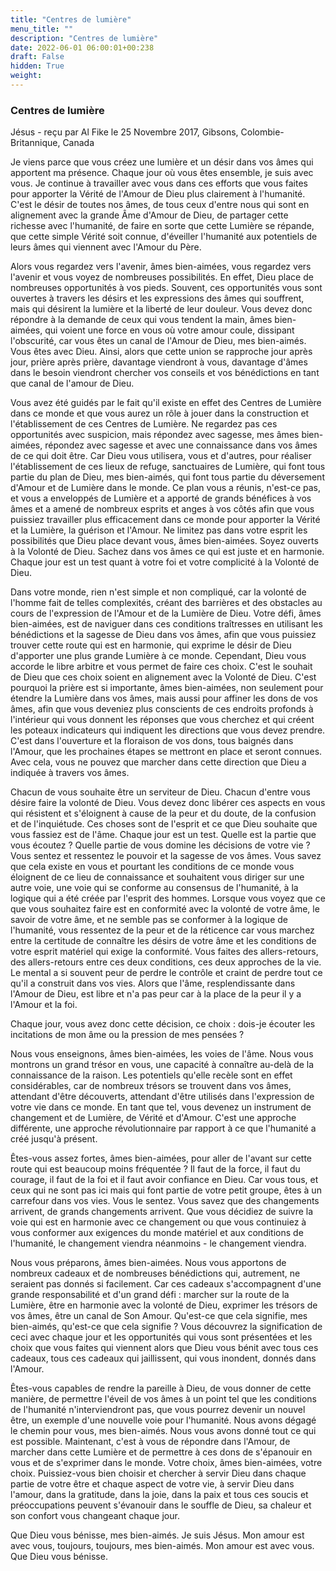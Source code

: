 ```yaml
---
title: "Centres de lumière"
menu_title: ""
description: "Centres de lumière"
date: 2022-06-01 06:00:01+00:238
draft: False
hidden: True
weight:
---
```

### Centres de lumière

Jésus - reçu par Al Fike le 25 Novembre 2017, Gibsons, Colombie-Britannique, Canada

Je viens parce que vous créez une lumière et un désir dans vos âmes qui apportent ma présence. Chaque jour où vous êtes ensemble, je suis avec vous. Je continue à travailler avec vous dans ces efforts que vous faites pour apporter la Vérité de l'Amour de Dieu plus clairement à l'humanité. C'est le désir de toutes nos âmes, de tous ceux d'entre nous qui sont en alignement avec la grande Âme d'Amour de Dieu, de partager cette richesse avec l'humanité, de faire en sorte que cette Lumière se répande, que cette simple Vérité soit connue, d'éveiller l'humanité aux potentiels de leurs âmes qui viennent avec l'Amour du Père.

Alors vous regardez vers l'avenir, âmes bien-aimées, vous regardez vers l'avenir et vous voyez de nombreuses possibilités. En effet, Dieu place de nombreuses opportunités à vos pieds. Souvent, ces opportunités vous sont ouvertes à travers les désirs et les expressions des âmes qui souffrent, mais qui désirent la lumière et la liberté de leur douleur. Vous devez donc répondre à la demande de ceux qui vous tendent la main, âmes bien-aimées, qui voient une force en vous où votre amour coule, dissipant l'obscurité, car vous êtes un canal de l'Amour de Dieu, mes bien-aimés. Vous êtes avec Dieu. Ainsi, alors que cette union se rapproche jour après jour, prière après prière, davantage viendront à vous, davantage d'âmes dans le besoin viendront chercher vos conseils et vos bénédictions en tant que canal de l'amour de Dieu.

Vous avez été guidés par le fait qu'il existe en effet des Centres de Lumière dans ce monde et que vous aurez un rôle à jouer dans la construction et l'établissement de ces Centres de Lumière. Ne regardez pas ces opportunités avec suspicion, mais répondez avec sagesse, mes âmes bien-aimées, répondez avec sagesse et avec une connaissance dans vos âmes de ce qui doit être. Car Dieu vous utilisera, vous et d'autres, pour réaliser l'établissement de ces lieux de refuge, sanctuaires de Lumière, qui font tous partie du plan de Dieu, mes bien-aimés, qui font tous partie du déversement d'Amour et de Lumière dans le monde. Ce plan vous a réunis, n'est-ce pas, et vous a enveloppés de Lumière et a apporté de grands bénéfices à vos âmes et a amené de nombreux esprits et anges à vos côtés afin que vous puissiez travailler plus efficacement dans ce monde pour apporter la Vérité et la Lumière, la guérison et l'Amour. Ne limitez pas dans votre esprit les possibilités que Dieu place devant vous, âmes bien-aimées. Soyez ouverts à la Volonté de Dieu. Sachez dans vos âmes ce qui est juste et en harmonie. Chaque jour est un test quant à votre foi et votre complicité à la Volonté de Dieu.

Dans votre monde, rien n'est simple et non compliqué, car la volonté de l'homme fait de telles complexités, créant des barrières et des obstacles au cours de l'expression de l'Amour et de la Lumière de Dieu. Votre défi, âmes bien-aimées, est de naviguer dans ces conditions traîtresses en utilisant les bénédictions et la sagesse de Dieu dans vos âmes, afin que vous puissiez trouver cette route qui est en harmonie, qui exprime le désir de Dieu d'apporter une plus grande Lumière à ce monde. Cependant, Dieu vous accorde le libre arbitre et vous permet de faire ces choix. C'est le souhait de Dieu que ces choix soient en alignement avec la Volonté de Dieu. C'est pourquoi la prière est si importante, âmes bien-aimées, non seulement pour étendre la Lumière dans vos âmes, mais aussi pour affiner les dons de vos âmes, afin que vous deveniez plus conscients de ces endroits profonds à l'intérieur qui vous donnent les réponses que vous cherchez et qui créent les poteaux indicateurs qui indiquent les directions que vous devez prendre. C'est dans l'ouverture et la floraison de vos dons, tous baignés dans l'Amour, que les prochaines étapes se mettront en place et seront connues. Avec cela, vous ne pouvez que marcher dans cette direction que Dieu a indiquée à travers vos âmes.

Chacun de vous souhaite être un serviteur de Dieu. Chacun d'entre vous désire faire la volonté de Dieu. Vous devez donc libérer ces aspects en vous qui résistent et s'éloignent à cause de la peur et du doute, de la confusion et de l'inquiétude. Ces choses sont de l'esprit et ce que Dieu souhaite que vous fassiez est de l'âme. Chaque jour est un test. Quelle est la partie que vous écoutez ? Quelle partie de vous domine les décisions de votre vie ? Vous sentez et ressentez le pouvoir et la sagesse de vos âmes. Vous savez que cela existe en vous et pourtant les conditions de ce monde vous éloignent de ce lieu de connaissance et souhaitent vous diriger sur une autre voie, une voie qui se conforme au consensus de l'humanité, à la logique qui a été créée par l'esprit des hommes. Lorsque vous voyez que ce que vous souhaitez faire est en conformité avec la volonté de votre âme, le savoir de votre âme, et ne semble pas se conformer à la logique de l'humanité, vous ressentez de la peur et de la réticence car vous marchez entre la certitude de connaître les désirs de votre âme et les conditions de votre esprit matériel qui exige la conformité. Vous faites des allers-retours, des allers-retours entre ces deux conditions, ces deux approches de la vie. Le mental a si souvent peur de perdre le contrôle et craint de perdre tout ce qu'il a construit dans vos vies. Alors que l'âme, resplendissante dans l'Amour de Dieu, est libre et n'a pas peur car à la place de la peur il y a l'Amour et la foi.

Chaque jour, vous avez donc cette décision, ce choix : dois-je écouter les incitations de mon âme ou la pression de mes pensées ?

Nous vous enseignons, âmes bien-aimées, les voies de l'âme. Nous vous montrons un grand trésor en vous, une capacité à connaître au-delà de la connaissance de la raison. Les potentiels qu'elle recèle sont en effet considérables, car de nombreux trésors se trouvent dans vos âmes, attendant d'être découverts, attendant d'être utilisés dans l'expression de votre vie dans ce monde. En tant que tel, vous devenez un instrument de changement et de Lumière, de Vérité et d'Amour. C'est une approche différente, une approche révolutionnaire par rapport à ce que l'humanité a créé jusqu'à présent.

Êtes-vous assez fortes, âmes bien-aimées, pour aller de l'avant sur cette route qui est beaucoup moins fréquentée ? Il faut de la force, il faut du courage, il faut de la foi et il faut avoir confiance en Dieu. Car vous tous, et ceux qui ne sont pas ici mais qui font partie de votre petit groupe, êtes à un carrefour dans vos vies. Vous le sentez. Vous savez que des changements arrivent, de grands changements arrivent. Que vous décidiez de suivre la voie qui est en harmonie avec ce changement ou que vous continuiez à vous conformer aux exigences du monde matériel et aux conditions de l'humanité, le changement viendra néanmoins - le changement viendra.

Nous vous préparons, âmes bien-aimées. Nous vous apportons de nombreux cadeaux et de nombreuses bénédictions qui, autrement, ne seraient pas donnés si facilement. Car ces cadeaux s'accompagnent d'une grande responsabilité et d'un grand défi : marcher sur la route de la Lumière, être en harmonie avec la volonté de Dieu, exprimer les trésors de vos âmes, être un canal de Son Amour. Qu'est-ce que cela signifie, mes bien-aimés, qu'est-ce que cela signifie ? Vous découvrez la signification de ceci avec chaque jour et les opportunités qui vous sont présentées et les choix que vous faites qui viennent alors que Dieu vous bénit avec tous ces cadeaux, tous ces cadeaux qui jaillissent, qui vous inondent, donnés dans l'Amour.

Êtes-vous capables de rendre la pareille à Dieu, de vous donner de cette manière, de permettre l'éveil de vos âmes à un point tel que les conditions de l'humanité n'interviendront pas, que vous pourrez devenir un nouvel être, un exemple d'une nouvelle voie pour l'humanité. Nous avons dégagé le chemin pour vous, mes bien-aimés. Nous vous avons donné tout ce qui est possible. Maintenant, c'est à vous de répondre dans l'Amour, de marcher dans cette Lumière et de permettre à ces dons de s'épanouir en vous et de s'exprimer dans le monde. Votre choix, âmes bien-aimées, votre choix. Puissiez-vous bien choisir et chercher à servir Dieu dans chaque partie de votre être et chaque aspect de votre vie, à servir Dieu dans l'amour, dans la gratitude, dans la joie, dans la paix et tous ces soucis et préoccupations peuvent s'évanouir dans le souffle de Dieu, sa chaleur et son confort vous changeant chaque jour.

Que Dieu vous bénisse, mes bien-aimés. Je suis Jésus. Mon amour est avec vous, toujours, toujours, mes bien-aimés. Mon amour est avec vous. Que Dieu vous bénisse.
